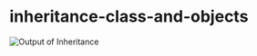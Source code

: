 # inheritance-class-and-objects
![Output of Inheritance](https://user-images.githubusercontent.com/81824956/115995424-c295c600-a5f8-11eb-9750-b0ace2f300fd.PNG)
